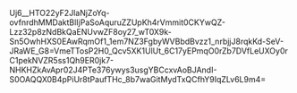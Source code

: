 Uj6__HTO22yF2JlaNjZoYq-ovfnrdhMMDaktBlIjPaSoAquruZZUpKh4rVmmit0CKYwQZ-Lzz32p8zNdBkQaENUvwZF8oy27_wT0X9k-Sn5OwhHXS0EAwRqmOf1_1em7NZ3FgbyWVBbdBvzz1_nrbjjJ8rqkKd-SeV-JRaWE_G8=VmeTTosP2H0_Qcv5XK1UlUt_6C17yEPmqO0rZb7DVfLeUXOy0rC1pekNVZR5ss1Qh9ER0jk7-NHKHZkAvApr02J4PTe376ywys3usgYBCcxvAoBJAndI-S0OAQQX0B4pPiUr8tPaufTHc_8b7waGitMydTxQCfhY9IqZLv6L9m4=
